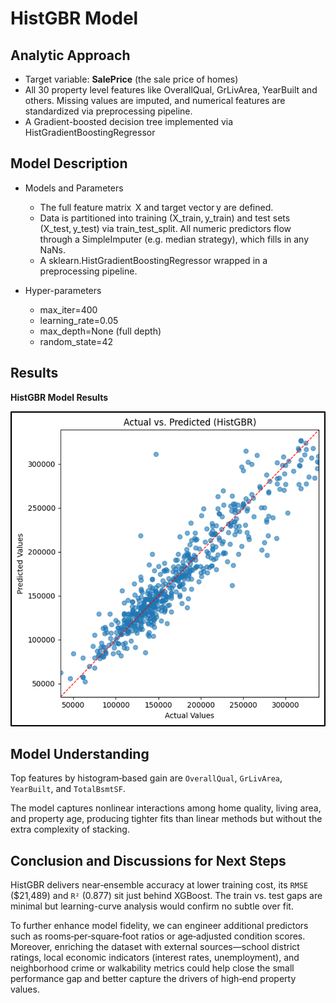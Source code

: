 # HistGBR Model

## Analytic Approach

* Target variable: **SalePrice** (the sale price of homes)
* All 30 property level features like OverallQual, GrLivArea, YearBuilt and others. Missing values are imputed, and numerical features are standardized via preprocessing pipeline.
* A Gradient-boosted decision tree implemented via HistGradientBoostingRegressor

## Model Description

* Models and Parameters
    * The full feature matrix  X and target vector y are defined. 
    * Data is partitioned into training (X_train, y_train) and test sets (X_test, y_test) via train_test_split. All numeric predictors flow through a SimpleImputer (e.g. median strategy), which fills in any NaNs.
    * A sklearn.HistGradientBoostingRegressor wrapped in a preprocessing pipeline.

* Hyper-parameters
    * max_iter=400
    * learning_rate=0.05
    * max_depth=None (full depth)
    * random_state=42

## Results

**HistGBR Model Results**

![HistGBR Model Results](../images/histgbr_model.png)

## Model Understanding

Top features by histogram‑based gain are `OverallQual`, `GrLivArea`, `YearBuilt`, and `TotalBsmtSF`.

The model captures nonlinear interactions among home quality, living area, and property age, producing tighter fits than linear methods but without the extra complexity of stacking.


## Conclusion and Discussions for Next Steps

HistGBR delivers near‑ensemble accuracy at lower training cost, its `RMSE` ($21,489) and `R²` (0.877) sit just behind XGBoost. The train vs. test gaps are minimal but learning-curve analysis would confirm no subtle over fit.

To further enhance model fidelity, we can engineer additional predictors such as rooms‑per‑square‑foot ratios or age‑adjusted condition scores. Moreover, enriching the dataset with external sources—school district ratings, local economic indicators (interest rates, unemployment), and neighborhood crime or walkability metrics could help close the small performance gap and better capture the drivers of high‑end property values.
